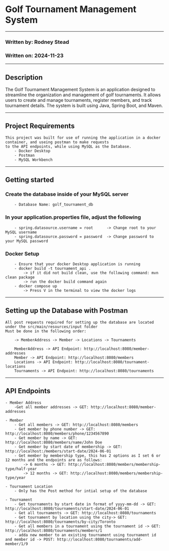 # Golf Tournament Management System

---

### Written by: Rodney Stead
### Written on: 2024-11-23

---
## Description
The Golf Tournament Management System is an application designed to streamline the organization and management 
of golf tournaments. It allows users to create and manage tournaments, register members, and track tournament details. 
The system is built using Java, Spring Boot, and Maven.

---

## Project Requirements
    This project was built for use of running the application in a docker container, and useing postman to make requests 
    to the API endpoints, while using MySQL as the Database.
        - Docker Desktop
        - Postman
        - MySQL Workbench

---
## Getting started
### Create the database inside of your MySQL server

        - Database Name: golf_tournament_db

### In your application.properties file, adjust the following

        - spring.datasource.username = root      -> Change root to your MySQL username
        - spring.datasource.password = password  -> Change password to your MySQL password

### Docker Setup

        - Ensure that your docker Desktop application is running
        - docker build -t tournament_api .
            -> if it did not build clean, use the following command: mvn clean package 
            -> run the docker build command again
        - docker compose up
            -> Press V in the terminal to view the docker logs
---
## Setting up the Database with Postman

    All post requests required for setting up the database are located under the src/main/resources/input folder
    Must be done in the following order:
    
        -> MemberAddress -> Member -> Locations -> Tournaments

        MemberAddress -> API Endpoint: http://localhost:8080/member-addresses
        Member -> API Endpoint: http://localhost:8080/members
        Locations -> API Endpoint: http://localhost:8080/tournament-locations
        Tournaments -> API Endpoint: http://localhost:8080/tournaments

---
## API Endpoints

    - Member Address
        -Get all member addresses -> GET: http://localhost:8080/member-addresses

    - Member
        - Get all members -> GET: http://localhost:8080/members
        - Get member by phone number -> GET: http://localhost:8080/members/phone/1234567890
        - Get member by name -> GET: http://localhost:8080/members/name/John Doe
        - Get member by start date of membership -> GET: http://localhost:/members/start-date/2024-06-01
        - Get member by membership type, this has 2 options as I set 6 or 12 months and the endpoints are as follows:
            -> 6 months -> GET: http://localhost:8080/members/membership-type/half-year
            -> 12 months -> GET: http://localhost:8080/members/membership-type/year
    
    - Tournament Location
        - Only has the Post method for intial setup of the database

    - Tournament
        - Get tournaments by start date in format of yyyy-mm-dd -> GET: http://localhost:8080/tournaments/start-date/2024-06-01
        - Get all tournaments -> GET: http://localhost:8080/tournaments
        - Get tournament by location using the city-> GET: http://localhost:8080/tournaments/by-city/Toronto
        - Get all members in a tournament using the tournament id -> GET: http://localhost:8080/tournaments/members/1
        - adda new member to an existing tournament using tournament id and member id -> POST: http://localhost:8080/tournaments/add-member/1/9